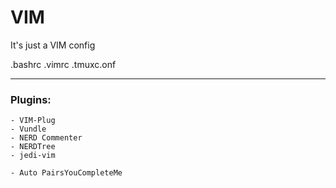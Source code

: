 # VIM
It's just a VIM config

.bashrc
.vimrc
.tmuxc.onf

_____________________________

### Plugins:                                                                                                    
    - VIM-Plug                                                                                                 
    - Vundle                                                                                               
    - NERD Commenter                                                                                           
    - NERDTree                                                                                                 
    - jedi-vim                                                                                                 
                                                                                                    
    - Auto PairsYouCompleteMe    
  
 
  
